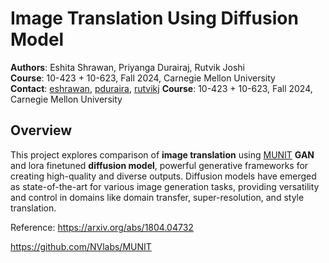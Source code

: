 # Image Translation Using Diffusion Model

**Authors**: Eshita Shrawan, Priyanga Durairaj, Rutvik Joshi  
**Course**: 10-423 + 10-623, Fall 2024, Carnegie Mellon University  
**Contact**: [eshrawan](mailto:eshrawan@cmu.edu), [pduraira](mailto:pduraira@cmu.edu), [rutvikj](mailto:rutvikj@cmu.edu)
**Course**: 10-423 + 10-623, Fall 2024, Carnegie Mellon University

## Overview

This project explores comparison of **image translation** using [MUNIT](https://arxiv.org/pdf/1804.04732) **GAN** and lora finetuned **diffusion model**, powerful generative frameworks for creating high-quality and diverse outputs. Diffusion models have emerged as state-of-the-art for various image generation tasks, providing versatility and control in domains like domain transfer, super-resolution, and style translation.

Reference: https://arxiv.org/abs/1804.04732

https://github.com/NVlabs/MUNIT
